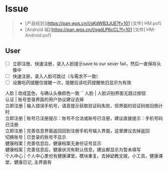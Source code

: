 # Issue

> - [产品规划](https://pan.wps.cn/l/sKdWB3JUE?f=101
            [文件] HM.pof)
> - [Android 端](https://pan.wps.cn/l/sgdLP6cCL?f=101
                [文件] HM-Android.pof)

## User 

- [ ] 立即注册、快速注册，录入人脸提示save to our sever fail，然后一直保存头像中
- [ ] 快速注册，录入人脸可跳过（与需求不一致）
- [ ] 设置吃药提醒仅提醒一次，提醒后该吃药提醒依旧显示为有效

人脸 | 改成蓝色，与确认头像颜色一致  ``
人脸 | 人脸识别界面无跳过按钮  
认证 | 账号登录界面的用户协议建议去掉  
立即注册 | 输入错误手机号，语音提示获取验证码失败，但界面的验证码依旧倒计时  
立即注册 | 账号已注册提示：账号不合法或账号已注册，建议直接提示：手机号码已注册  
立即注册 | 完善信息界面返回回到注册手机号输入界面，这里建议去掉返回  
切换账号 | 已登录的账号不显示  
健康档案 | 完善信息后，健康档案无身份证号显示  
健康档案 | 完善信息后，健康状况有默认信息，建议都显示为暂未填写  
个人中心 | 个人中心里也有健康课堂，模块重复。去掉幼教文娱，小工具，健康课堂，健康日记, 主界面有